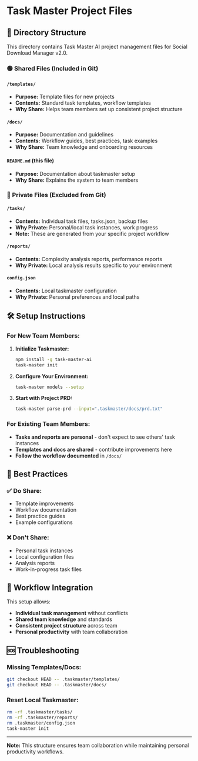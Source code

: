 # Task Master Project Files

## 📁 Directory Structure

This directory contains Task Master AI project management files for Social Download Manager v2.0.

### 🟢 Shared Files (Included in Git)

#### `/templates/`
- **Purpose:** Template files for new projects
- **Contents:** Standard task templates, workflow templates
- **Why Share:** Helps team members set up consistent project structure

#### `/docs/`
- **Purpose:** Documentation and guidelines
- **Contents:** Workflow guides, best practices, task examples
- **Why Share:** Team knowledge and onboarding resources

#### `README.md` (this file)
- **Purpose:** Documentation about taskmaster setup
- **Why Share:** Explains the system to team members

### 🔴 Private Files (Excluded from Git)

#### `/tasks/`
- **Contents:** Individual task files, tasks.json, backup files
- **Why Private:** Personal/local task instances, work progress
- **Note:** These are generated from your specific project workflow

#### `/reports/`
- **Contents:** Complexity analysis reports, performance reports
- **Why Private:** Local analysis results specific to your environment

#### `config.json`
- **Contents:** Local taskmaster configuration
- **Why Private:** Personal preferences and local paths

## 🛠️ Setup Instructions

### For New Team Members:

1. **Initialize Taskmaster:**
   ```bash
   npm install -g task-master-ai
   task-master init
   ```

2. **Configure Your Environment:**
   ```bash
   task-master models --setup
   ```

3. **Start with Project PRD:**
   ```bash
   task-master parse-prd --input=".taskmaster/docs/prd.txt"
   ```

### For Existing Team Members:

- **Tasks and reports are personal** - don't expect to see others' task instances
- **Templates and docs are shared** - contribute improvements here
- **Follow the workflow documented** in `/docs/`

## 📝 Best Practices

### ✅ Do Share:
- Template improvements
- Workflow documentation
- Best practice guides
- Example configurations

### ❌ Don't Share:
- Personal task instances
- Local configuration files
- Analysis reports
- Work-in-progress task files

## 🔄 Workflow Integration

This setup allows:
- **Individual task management** without conflicts
- **Shared team knowledge** and standards
- **Consistent project structure** across team
- **Personal productivity** with team collaboration

## 🆘 Troubleshooting

### Missing Templates/Docs:
```bash
git checkout HEAD -- .taskmaster/templates/
git checkout HEAD -- .taskmaster/docs/
```

### Reset Local Taskmaster:
```bash
rm -rf .taskmaster/tasks/
rm -rf .taskmaster/reports/
rm .taskmaster/config.json
task-master init
```

---

**Note:** This structure ensures team collaboration while maintaining personal productivity workflows. 